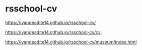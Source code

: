 # rsschool-cv 

https://ivandeadite14.github.io/rsschool-cv/

https://ivandeadite14.github.io/rsschool-cv/cv

https://ivandeadite14.github.io/rsschool-cv/museum/index.html
